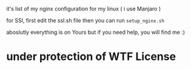 it's list of my nginx configuration for my linux ( i use Manjaro )


for SSl, first edit the ssl.sh file
then you can run `setup_nginx.sh`


aboslutly everything is on Yours but if you need help, you will find me :)

# under protection of WTF License 
